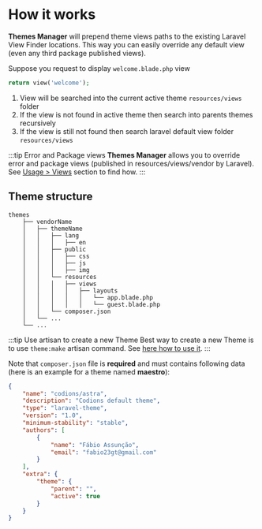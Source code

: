 # How it works

**Themes Manager** will prepend theme views paths to the existing Laravel View Finder locations. This way you can easily override any default view (even any third package published views).

Suppose you request to display `welcome.blade.php` view
```php
return view('welcome');
```

1. View will be searched into the current active theme `resources/views` folder
2. If the view is not found in active theme then search into parents themes recursively
3. If the view is still not found then search laravel default view folder `resources/views`

:::tip Error and Package views
**Themes Manager** allows you to override error and package views (published in resources/views/vendor by Laravel). See [Usage > Views](usage/views) section to find how.
:::

## Theme structure
    themes
        ├── vendorName
        │   ├── themeName
        │   │   ├── lang
        │   │   │   ├── en
        │   │   ├── public
        │   │   │   ├── css
        │   │   │   ├── js
        │   │   │   ├── img
        │   │   └── resources
        │   │   │   ├── views
        │   │   │   │   ├── layouts
        │   │   │   │   │   └── app.blade.php
        │   │   │   │   │   └── guest.blade.php
        │   │   └── composer.json
        │   └── ...
        └── ...

:::tip Use artisan to create a new Theme
Best way to create a new Theme is to use `theme:make` artisan command. See [here how to use it](usage/artisan).
:::

Note that `composer.json` file is **required** and must contains following data (here is an example for a theme named __maestro__):
```json
{
    "name": "codions/astra",
    "description": "Codions default theme",
    "type": "laravel-theme",
    "version": "1.0",
    "minimum-stability": "stable",
    "authors": [
        {
            "name": "Fábio Assunção",
            "email": "fabio23gt@gmail.com"
        }
    ],
    "extra": {
        "theme": {
            "parent": "",
            "active": true
        }
    }
}
```
